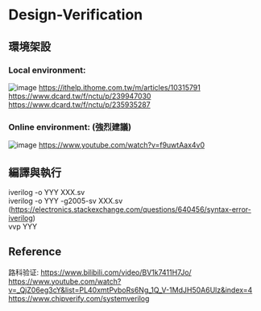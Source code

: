 # Design-Verification
## 環境架設
### Local environment:
![image](https://github.com/user-attachments/assets/ec80103c-f504-4db7-a466-33e12b753d41)
https://ithelp.ithome.com.tw/m/articles/10315791  
https://www.dcard.tw/f/nctu/p/239947030  
https://www.dcard.tw/f/nctu/p/235935287
### Online environment: (強烈建議)
![image](https://github.com/user-attachments/assets/bad19595-3b14-490b-935c-6a4cfa8c5e65)
https://www.youtube.com/watch?v=f9uwtAax4v0
## 編譯與執行
iverilog -o YYY XXX.sv  
iverilog -o YYY -g2005-sv XXX.sv (https://electronics.stackexchange.com/questions/640456/syntax-error-iverilog)  
vvp YYY
## Reference
路科验证: https://www.bilibili.com/video/BV1k7411H7Jo/  
https://www.youtube.com/watch?v=_QjZ06eg3cY&list=PL40xmtPvboRs6Ng_1Q_V-1MdJH50A6Ulz&index=4  
https://www.chipverify.com/systemverilog  
